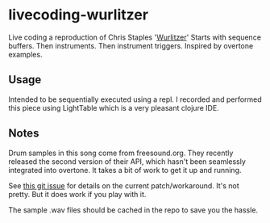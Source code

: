 # livecoding-wurlitzer

Live coding a reproduction of Chris Staples '[Wurlitzer](https://www.youtube.com/watch?v=edhvr72ZJ_s)'
Starts with sequence buffers. Then instruments. Then instrument triggers. Inspired by overtone examples.

## Usage

Intended to be sequentially executed using a repl. I recorded and performed this piece using LightTable which is a very pleasant clojure IDE.

## Notes

Drum samples in this song come from freesound.org. They recently released the second version of their API, which hasn't been seamlessly integrated into overtone. It takes a bit of work to get it up and running.

See [this git issue](https://github.com/overtone/overtone/issues/333) for details on the current patch/workaround. It's not pretty. But it does work if you play with it.

The sample .wav files should be cached in the repo to save you the hassle.
